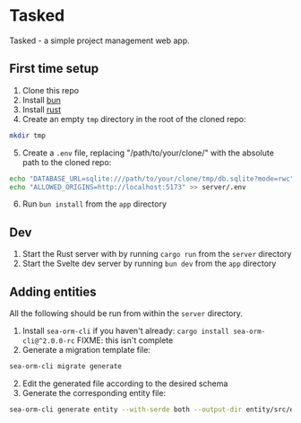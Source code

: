 # Tasked

Tasked - a simple project management web app.

## First time setup

1. Clone this repo
1. Install [bun](https://bun.sh/)
1. Install [rust](https://rustup.rs/)
1. Create an empty `tmp` directory in the root of the cloned repo:
  ```bash
  mkdir tmp
  ```
5. Create a `.env` file, replacing "/path/to/your/clone/" with the absolute path to the cloned repo:
  ```bash
  echo "DATABASE_URL=sqlite:///path/to/your/clone/tmp/db.sqlite?mode=rwc" > server/.env
  echo "ALLOWED_ORIGINS=http://localhost:5173" >> server/.env
  ```
6. Run `bun install` from the `app` directory

## Dev

1. Start the Rust server with by running `cargo run` from the `server` directory
1. Start the Svelte dev server by running `bun dev` from the `app` directory

## Adding entities

All the following should be run from within the `server` directory.

1. Install `sea-orm-cli` if you haven't already: `cargo install sea-orm-cli@^2.0.0-rc`
FIXME: this isn't complete
1. Generate a migration template file:
```bash
sea-orm-cli migrate generate
```
2. Edit the generated file according to the desired schema
3. Generate the corresponding entity file:
```bash
sea-orm-cli generate entity --with-serde both --output-dir entity/src/entities
```
